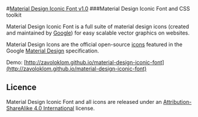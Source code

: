 #[Material Design Iconic Font v1.0](http://zavoloklom.github.io/material-design-iconic-font)
###Material Design Iconic Font and CSS toolkit

Material Design Iconic Font is a full suite of material design icons (created and maintained by [Google](https://github.com/google/material-design-icons)) for easy scalable vector graphics on websites.

Material Design Icons are the official open-source [icons](http://www.google.com/design/spec/resources/sticker-sheets.html#sticker-sheets-components) featured in the Google [Material Design](http://www.google.com/design/spec) specification.

Demo: [http://zavoloklom.github.io/material-design-iconic-font](http://zavoloklom.github.io/material-design-iconic-font)

## Licence

Material Design Iconic Font and all icons are released under an [Attribution-ShareAlike 4.0 International](http://creativecommons.org/licenses/by-sa/4.0/) license.
